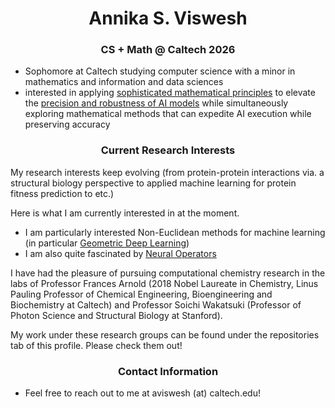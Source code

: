 <h1 align="center">Annika S. Viswesh</h1>
<h3 align="center">CS + Math @ Caltech 2026</h3>

- Sophomore at Caltech studying computer science with a minor in mathematics and information and data sciences
- interested in applying <u>sophisticated mathematical principles</u> to elevate the <u>precision and robustness of AI models</u> while simultaneously exploring mathematical methods that can expedite AI execution while preserving accuracy

<h3 align="center">Current Research Interests</h3>

My research interests keep evolving (from protein-protein interactions via. a structural biology perspective to applied machine learning for protein fitness prediction to etc.)

Here is what I am currently interested in at the moment.

- I am particularly interested <u></u>Non-Euclidean methods for machine learning</u> (in particular <u>Geometric Deep Learning</u>)
- I am also quite fascinated by <u>Neural Operators</u>

I have had the pleasure of pursuing computational chemistry research in the labs of Professor Frances Arnold (2018 Nobel Laureate in Chemistry, Linus Pauling Professor of Chemical Engineering, Bioengineering and Biochemistry at Caltech) and Professor Soichi Wakatsuki (Professor of Photon Science and Structural Biology at Stanford). 

My work under these research groups can be found under the repositories tab of this profile. Please check them out!

<h3 align="center">Contact Information</h3>

- Feel free to reach out to me at aviswesh (at) caltech.edu!
